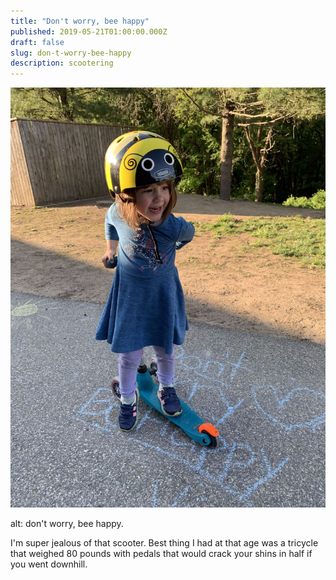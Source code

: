 ```yaml
---
title: "Don't worry, bee happy"
published: 2019-05-21T01:00:00.000Z
draft: false
slug: don-t-worry-bee-happy
description: scootering
---
```


![](../images/2019/be_happy_m.jpg)

alt: don't worry, bee happy.

I'm super jealous of that scooter. Best thing I had at that age was a tricycle that weighed 80 pounds with pedals that would crack your shins in half if you went downhill.
